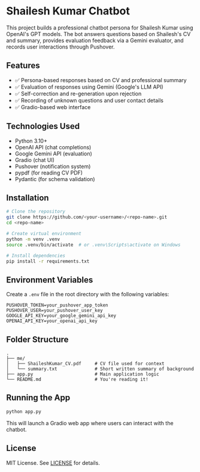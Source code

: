 # Shailesh Kumar Chatbot

This project builds a professional chatbot persona for Shailesh Kumar using OpenAI's GPT models. The bot answers questions based on Shailesh's CV and summary, provides evaluation feedback via a Gemini evaluator, and records user interactions through Pushover.

## Features

- ✅ Persona-based responses based on CV and professional summary
- ✅ Evaluation of responses using Gemini (Google's LLM API)
- ✅ Self-correction and re-generation upon rejection
- ✅ Recording of unknown questions and user contact details
- ✅ Gradio-based web interface

## Technologies Used

- Python 3.10+
- OpenAI API (chat completions)
- Google Gemini API (evaluation)
- Gradio (chat UI)
- Pushover (notification system)
- pypdf (for reading CV PDF)
- Pydantic (for schema validation)

## Installation

```bash
# Clone the repository
git clone https://github.com/<your-username>/<repo-name>.git
cd <repo-name>

# Create virtual environment
python -m venv .venv
source .venv/bin/activate  # or .venv\Scripts\activate on Windows

# Install dependencies
pip install -r requirements.txt
```

## Environment Variables

Create a `.env` file in the root directory with the following variables:

```env
PUSHOVER_TOKEN=your_pushover_app_token
PUSHOVER_USER=your_pushover_user_key
GOOGLE_API_KEY=your_google_gemini_api_key
OPENAI_API_KEY=your_openai_api_key
```

## Folder Structure

```
.
├── me/
│   ├── ShaileshKumar_CV.pdf     # CV file used for context
│   └── summary.txt              # Short written summary of background
├── app.py                       # Main application logic
└── README.md                    # You're reading it!
```

## Running the App

```bash
python app.py
```

This will launch a Gradio web app where users can interact with the chatbot.

## License

MIT License. See [LICENSE](LICENSE) for details.
